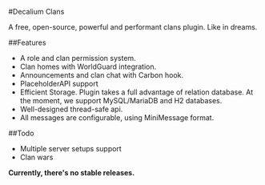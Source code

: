 #Decalium Clans

A free, open-source, powerful and performant clans plugin. Like in dreams.

##Features
- A role and clan permission system.
- Clan homes with WorldGuard integration.
- Announcements and clan chat with Carbon hook.
- PlaceholderAPI support
- Efficient Storage. Plugin takes a full advantage of relation database. At the moment, we support MySQL/MariaDB and H2 databases. 
- Well-designed thread-safe api.
- All messages are configurable, using MiniMessage format.


##Todo
- Multiple server setups support
- Clan wars


<b>Currently, there's no stable releases.